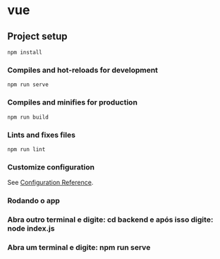 # vue

## Project setup
```
npm install
```

### Compiles and hot-reloads for development
```
npm run serve
```

### Compiles and minifies for production
```
npm run build
```

### Lints and fixes files
```
npm run lint
```

### Customize configuration
See [Configuration Reference](https://cli.vuejs.org/config/).

### Rodando o app
###     Abra outro terminal e digite: cd backend e após isso digite: node index.js
###     Abra um terminal e digite: npm run serve